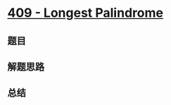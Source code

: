# [409 - Longest Palindrome](https://leetcode.com/problems/longest-palindrome/)

## 题目


## 解题思路


## 总结


